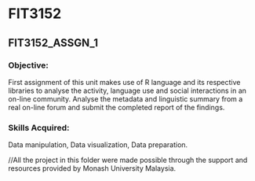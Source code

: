# FIT3152
## FIT3152_ASSGN_1
### Objective:
First assignment of this unit makes use of R language and its respective libraries to analyse the activity, language use and social interactions in an on-line community. Analyse the metadata and linguistic summary from a real on-line forum and submit the completed report of the findings. 
### Skills Acquired:
Data manipulation, Data visualization, Data preparation.


//All the project in this folder were made possible through the support and resources provided by Monash University Malaysia.
